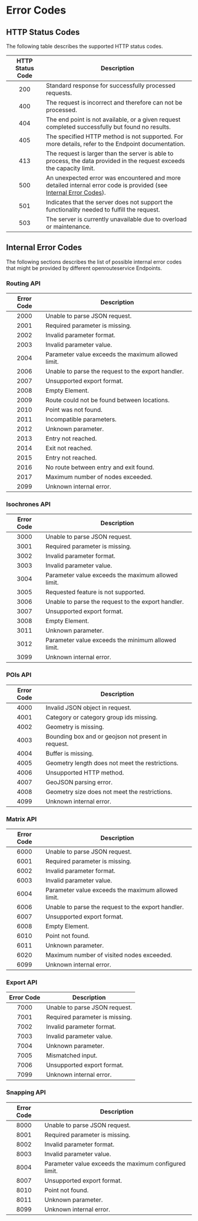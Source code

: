 # Error Codes

## HTTP Status Codes

The following table describes the supported HTTP status codes.

| HTTP Status Code | Description                                                                                                                                |
|:----------------:|--------------------------------------------------------------------------------------------------------------------------------------------|
| 200              | Standard response for successfully processed requests.                                                                                     |
| 400              | The request is incorrect and therefore can not be processed.                                                                               |
| 404              | The end point is not available, or a given request completed successfully but found no results.                                            |
| 405              | The specified HTTP method is not supported. For more details, refer to the Endpoint documentation.                                         |
| 413              | The request is larger than the server is able to process, the data provided in the request exceeds the capacity limit.                     |
| 500              | An unexpected error was encountered and more detailed internal error code is provided (see [Internal Error Codes](#internal-error-codes)). |
| 501              | Indicates that the server does not support the functionality needed to fulfill the request.                                                |
| 503              | The server is currently unavailable due to overload or maintenance.                                                                        |



## Internal Error Codes

The following sections describes the list of possible internal error codes that might be provided by different openrouteservice
Endpoints.

### Routing API

[//]: # (keep in sync with org.heigit.ors.routing.RoutingErrorCodes)

| Error Code | Description                                        |
|:----------:|----------------------------------------------------|
|    2000    | Unable to parse JSON request.                      |x
|    2001    | Required parameter is missing.                     |x
|    2002    | Invalid parameter format.                          |x
|    2003    | Invalid parameter value.                           |x
|    2004    | Parameter value exceeds the maximum allowed limit. |
|    2006    | Unable to parse the request to the export handler. |
|    2007    | Unsupported export format.                         |x
|    2008    | Empty Element.                                     |
|    2009    | Route could not be found between locations.        |
|    2010    | Point was not found.                               |
|    2011    | Incompatible parameters.                           |
|    2012    | Unknown parameter.                                 |x
|    2013    | Entry not reached.                                 |
|    2014    | Exit not reached.                                  |
|    2015    | Entry not reached.                                 |
|    2016    | No route between entry and exit found.             |
|    2017    | Maximum number of nodes exceeded.                  |
|    2099    | Unknown internal error.                            |

### Isochrones API

[//]: # (keep in sync with org.heigit.ors.isochrones.IsochronesErrorCodes)

| Error Code | Description                                        |
|:----------:|----------------------------------------------------|
|    3000    | Unable to parse JSON request.                      |
|    3001    | Required parameter is missing.                     |
|    3002    | Invalid parameter format.                          |
|    3003    | Invalid parameter value.                           |
|    3004    | Parameter value exceeds the maximum allowed limit. |
|    3005    | Requested feature is not supported.                |
|    3006    | Unable to parse the request to the export handler. |
|    3007    | Unsupported export format.                         |
|    3008    | Empty Element.                                     |
|    3011    | Unknown parameter.                                 |
|    3012    | Parameter value exceeds the minimum allowed limit.  |
|    3099    | Unknown internal error.                            |

### POIs API

[//]: # (keep in sync with openpoiservice https://github.com/GIScience/openpoiservice/blob/master/openpoiservice/server/api/__init__.py)

| Error Code | Description                                         |
|:----------:|-----------------------------------------------------|
|    4000    | Invalid JSON object in request.                     |
|    4001    | Category or category group ids missing.             |
|    4002    | Geometry is missing.                                |
|    4003    | Bounding box and or geojson not present in request. |
|    4004    | Buffer is missing.                                  |
|    4005    | Geometry length does not meet the restrictions.     |
|    4006    | Unsupported HTTP method.                            |
|    4007    | GeoJSON parsing error.                              |
|    4008    | Geometry size does not meet the restrictions.       |
|    4099    | Unknown internal error.                             |

### Matrix API

[//]: # (keep in sync with org.heigit.ors.matrix.MatrixErrorCodes)

| Error Code | Description                                        |
|:----------:|----------------------------------------------------|
|    6000    | Unable to parse JSON request.                      |
|    6001    | Required parameter is missing.                     |
|    6002    | Invalid parameter format.                          |
|    6003    | Invalid parameter value.                           |
|    6004    | Parameter value exceeds the maximum allowed limit. |
|    6006    | Unable to parse the request to the export handler. |
|    6007    | Unsupported export format.                         |
|    6008    | Empty Element.                                     |
|    6010    | Point not found.                                   |
|    6011    | Unknown parameter.                                 |
|    6020    | Maximum number of visited nodes exceeded.          |
|    6099    | Unknown internal error.                            |

### Export API

[//]: # (keep in sync with org.heigit.ors.export.ExportErrorCodes)

| Error Code | Description                    |
|:----------:|--------------------------------|
|    7000    | Unable to parse JSON request.  |
|    7001    | Required parameter is missing. |
|    7002    | Invalid parameter format.      |
|    7003    | Invalid parameter value.       |
|    7004    | Unknown parameter.             |
|    7005    | Mismatched input.              |
|    7006    | Unsupported export format.     |
|    7099    | Unknown internal error.        |

### Snapping API 

[//]: # (keep in sync with org.heigit.ors.snapping.SnappingErrorCodes)

| Error Code | Description                                           |
|:----------:|-------------------------------------------------------|
|    8000    | Unable to parse JSON request.                         |
|    8001    | Required parameter is missing.                        |
|    8002    | Invalid parameter format.                             |
|    8003    | Invalid parameter value.                              |
|    8004    | Parameter value exceeds the maximum configured limit. |
|    8007    | Unsupported export format.                            |
|    8010    | Point not found.                                      |
|    8011    | Unknown parameter.                                    |
|    8099    | Unknown internal error.                               |
